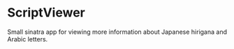 # ScriptViewer
Small sinatra app for viewing more information about Japanese hirigana and Arabic letters.  
